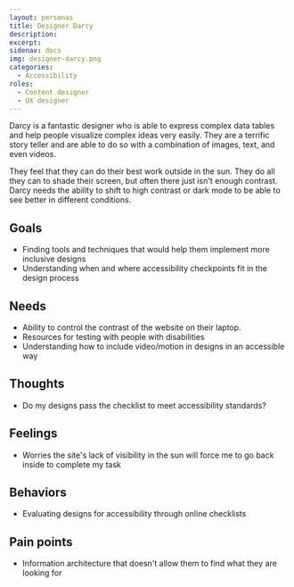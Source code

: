 ```yaml
---
layout: personas
title: Designer Darcy
description: 
excerpt: 
sidenav: docs
img: designer-darcy.png
categories:
  - Accessibility
roles:
  - Content designer
  - UX designer
---
```


Darcy is a fantastic designer who is able to express complex data tables and help people visualize complex ideas very easily. They are a terrific story teller and are able to do so with a combination of images, text, and even videos. 

They feel that they can do their best work outside in the sun. They do all they can to shade their screen, but often there just isn't enough contrast. Darcy needs the ability to shift to high contrast or dark mode to be able to see better in different conditions. 

## Goals
* Finding tools and techniques that would help them implement more inclusive designs
* Understanding when and where accessibility checkpoints fit in the design process

## Needs
* Ability to control the contrast of the website on their laptop.
* Resources for testing with people with disabilities
* Understanding how to include video/motion in designs in an accessible way

## Thoughts
* Do my designs pass the checklist to meet accessibility standards? 

## Feelings
* Worries the site's lack of visibility in the sun will force me to go back inside to complete my task

## Behaviors
* Evaluating designs for accessibility through online checklists

## Pain points
* Information architecture that doesn't allow them to find what they are looking for
